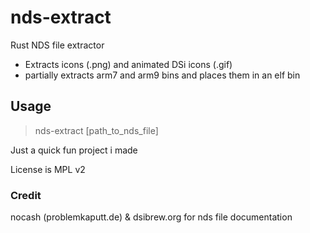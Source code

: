 # nds-extract
Rust NDS file extractor 
- Extracts icons (.png) and animated DSi icons (.gif)
- partially extracts arm7 and arm9 bins and places them in an elf bin

## Usage
> nds-extract [path_to_nds_file]

Just a quick fun project i made

License is MPL v2

### Credit
nocash (problemkaputt.de) & dsibrew.org for nds file documentation
